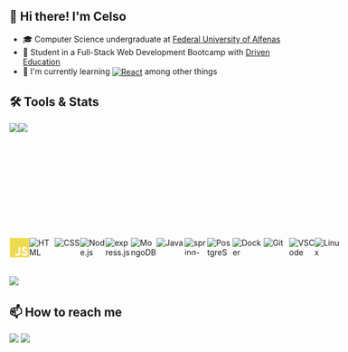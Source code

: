 
## 👋 Hi there! I'm Celso

- 🎓 Computer Science undergraduate at <a href="https://www.unifal-mg.edu.br/portal/">Federal University of Alfenas</a>
- 🚀 Student in a Full-Stack Web Development Bootcamp with <a href="https://www.driven.com.br">Driven Education</a>  
- 🌱 I'm currently learning [<img src="https://www.vectorlogo.zone/logos/reactjs/reactjs-ar21.svg" height="40em" align="center" alt="React" title="React"/>]() among other things

## 🛠️ Tools & Stats

<div style="display: flex">   
  <img src="https://github-readme-stats.vercel.app/api/top-langs/?username=celso-patiri&layout=compact&exclude_repo=github-readme-stats,anuraghazra.github.io&theme=aura&custom_title=Most used languages&include_all_commits=true&count_private=true&title_color=3d94ff&langs_count=6" height="180em"/>
 <img src="https://github-readme-stats.vercel.app/api?username=celso-patiri&theme=aura&custom_title=Celso's GitHub Stats&include_all_commits=true&count_private=true&title_color=3d94ff" height="180rem"/>
  
</div>

###

<div style="display: flex">
 <img align="center" title="JavaScript" alt="JavaScript" height="35" width="45" src="https://raw.githubusercontent.com/devicons/devicon/master/icons/javascript/javascript-plain.svg"/>
  <img align="center" title="HTML" alt="HTML" height="35" width="45" src="https://cdn.jsdelivr.net/gh/devicons/devicon/icons/html5/html5-original.svg"/>
  <img align="center" title="CSS" alt="CSS" height="35" width="45" src="https://cdn.jsdelivr.net/gh/devicons/devicon/icons/css3/css3-original.svg" />
  <img align="center" title="Node.js" alt="Node.js" height="35" width="45" src="https://cdn.jsdelivr.net/gh/devicons/devicon/icons/nodejs/nodejs-original.svg" />
<!--   <img align="center" title="React" alt="React" height="35" width="45" src="https://cdn.jsdelivr.net/gh/devicons/devicon/icons/react/react-original.svg" /> -->
  <img align="center" title="express.js" alt="express.js" height="35" width="45" src="https://cdn.jsdelivr.net/gh/devicons/devicon/icons/express/express-original.svg" />
  <img align="center" title="MongoDB" alt="MongoDB" height="35" width="45" src="https://cdn.jsdelivr.net/gh/devicons/devicon/icons/mongodb/mongodb-original.svg" />
  <img align="center" title="Java" alt="Java" height="40" width="50"  src="https://cdn.jsdelivr.net/gh/devicons/devicon/icons/java/java-original.svg" />
  <img align="center" title="spring-boot" alt="spring-boot" height="30" width="40" src="https://cdn.jsdelivr.net/gh/devicons/devicon/icons/spring/spring-original.svg" />
  <img align="center" title="PostgreSQL" alt="PostgreSQL" height="35" width="45" src="https://cdn.jsdelivr.net/gh/devicons/devicon/icons/postgresql/postgresql-original.svg" />
  <img align="center" title="Docker" alt="Docker" height="45" width="55" src="https://cdn.jsdelivr.net/gh/devicons/devicon/icons/docker/docker-original.svg" />
  <img align="center" title="Git" alt="Git" height="35" width="45" src="https://cdn.jsdelivr.net/gh/devicons/devicon/icons/git/git-original.svg" />
  <img align="center" title="VSCode" alt="VSCode" height="35" width="45" src="https://cdn.jsdelivr.net/gh/devicons/devicon/icons/vscode/vscode-original.svg" />
<!--   <img align="center" title="IntelliJ" alt="IntelliJ" height="35" width="45" src="https://upload.wikimedia.org/wikipedia/commons/9/9c/IntelliJ_IDEA_Icon.svg" /> -->
  <img align="center" title="Linux" alt="Linux" height="35" width="45"src="https://cdn.jsdelivr.net/gh/devicons/devicon/icons/linux/linux-original.svg" />

  
</div>

###

<!--START_SECTION:waka-->

<!--END_SECTION:waka-->
<div>
 <img src="https://github-readme-stats.vercel.app/api/wakatime?username=celsopatiri&layout=compact&langs_count=6&custom_title=Wakatime stats - 2022"/>
</div>

###

## 📫 How to reach me
<a href="https://www.linkedin.com/in/celso-patiri-916051223" target="_blank"><img src="https://img.shields.io/badge/-LinkedIn-%230077B5?style=for-the-badge&logo=linkedin&logoColor=white"></a>
<a href = "mailto:celsobenedetti2@gmail.com"><img src="https://img.shields.io/badge/-Gmail-%23333?style=for-the-badge&logo=gmail&logoColor=white" target="_blank"></a>

